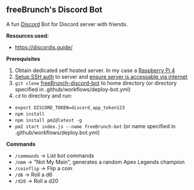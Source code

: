 ## freeBrunch's Discord Bot

A fun [Discord](https://discord.com/) Bot for Discord server with friends.

**Resources used:**
- https://discordjs.guide/

**Prerequisites**
1. Obtain dedicated self hosted server. In my case a [Raspberry Pi 4](https://www.raspberrypi.com/products/raspberry-pi-4-model-b/)
2. [Setup SSH auth](https://pimylifeup.com/raspberry-pi-ssh-keys/) to server and [ensure server is accessable via internet](https://jimsparkle.medium.com/raspberry-pi-dummy-tutorial-on-port-forwarding-and-ssh-to-pi-remotely-d4fbc2ed3bdf)
3. `git clone` [freeBrunch-discord-bot](https://github.com/bthomas2622/freeBrunch-discord-bot) to home directory (or directory specified in .github/workflows/deploy-bot.yml)
4. `cd` to directory and run:
  - `export DISCORD_TOKEN=discord_app_token123`
  - `npm install`
  - `npm install pm2@latest -g`
  - `pm2 start index.js --name freeBrunch-bot` (or name specified in .github/workflows/deploy.bot.yml)


**Commands**
- `/commands` -> List bot commands
- `/nmm` -> "Not My Main", generates a random Apex Legends champion
- `/coinflip` -> Flip a coin
- `/d6` -> Roll a d6
- `/d20` -> Roll a d20

